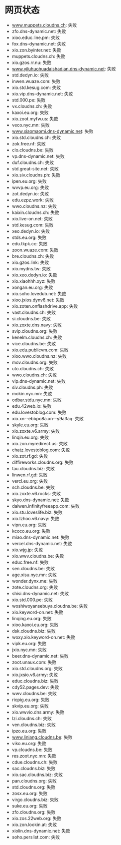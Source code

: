 # 网页状态
- www.muppets.cloudns.ch: 失败
- zfo.dns-dynamic.net: 失败
- xioo.educ.line.pm: 失败
- fox.dns-dynamic.net: 失败
- xio.zon.byinter.net: 失败
- muppets.cloudns.ch: 失败
- xio.gzos.rr.nu: 失败
- www.yiluhuohuadaishadian.dns-dynamic.net: 失败
- std.dedyn.io: 失败
- inwen.wuaze.com: 失败
- xio.std.kesug.com: 失败
- xio.vip.dns-dynamic.net: 失败
- std.000.pe: 失败
- vx.cloudns.ch: 失败
- kaxoi.eu.org: 失败
- xio.zoot.myfw.us: 失败
- veco.nyc.mn: 失败
- www.xiaomaomi.dns-dynamic.net: 失败
- xio.std.cloudns.ch: 失败
- zok.free.nf: 失败
- clo.cloudns.be: 失败
- vp.dns-dynamic.net: 失败
- duf.cloudns.ch: 失败
- std.great-site.net: 失败
- xio.siv.cloudns.ph: 失败
- ipen.eu.org: 失败
- wvvp.eu.org: 失败
- zot.dedyn.io: 失败
- edu.ezpz.work: 失败
- wwo.cloudns.nz: 失败
- kaixin.cloudns.ch: 失败
- xio.live-on.net: 失败
- std.kesug.com: 失败
- xeo.dedyn.io: 失败
- stds.eu.org: 失败
- edu.tkpk.cc: 失败
- zoon.wuaze.com: 失败
- bre.cloudns.ch: 失败
- xio.gzos.link: 失败
- xio.mydns.tw: 失败
- xio.xeo.dedyn.io: 失败
- xio.xiaohhh.xyz: 失败
- xongan.eu.org: 失败
- xio.soho.lovedub.net: 失败
- xioo.jxios.dynv6.net: 失败
- xio.zoten.onflashdrive.app: 失败
- vast.cloudns.ch: 失败
- si.cloudns.be: 失败
- xio.zoxte.dns.navy: 失败
- svip.cloudns.org: 失败
- kenelm.cloudns.ch: 失败
- vice.cloudns.be: 失败
- xio.edu.publicvm.com: 失败
- xioo.wwo.cloudns.nz: 失败
- mov.cloudns.org: 失败
- uto.cloudns.ch: 失败
- wwo.cloudns.ch: 失败
- vip.dns-dynamic.net: 失败
- siv.cloudns.ph: 失败
- mokin.nyc.mn: 失败
- odbar.stdu.nyc.mn: 失败
- edu.42web.io: 失败
- edu.lovestoblog.com: 失败
- xio.xn--ebbpo8a.xn--y9a3aq: 失败
- skyle.eu.org: 失败
- xio.zoxte.v6.army: 失败
- linqin.eu.org: 失败
- xio.zon.myredirect.us: 失败
- chatz.lovestoblog.com: 失败
- xio.zot.rf.gd: 失败
- diffireworks.cloudns.org: 失败
- tau.cloudns.biz: 失败
- linwen.rf.gd: 失败
- vercl.eu.org: 失败
- sch.cloudns.be: 失败
- xio.zoxte.v6.rocks: 失败
- skyo.dns-dynamic.net: 失败
- daiwen.infinityfreeapp.com: 失败
- xio.stu.loveslife.biz: 失败
- xio.lzhoo.v6.navy: 失败
- vipn.eu.org: 失败
- kcoco.eu.org: 失败
- miao.dns-dynamic.net: 失败
- vercel.dns-dynamic.net: 失败
- xio.wjg.jp: 失败
- xio.wwv.cloudns.be: 失败
- educ.free.nf: 失败
- sen.cloudns.be: 失败
- age.xisu.nyc.mn: 失败
- wonder.dynx.me: 失败
- zote.cloudns.org: 失败
- shisi.dns-dynamic.net: 失败
- xio.std.000.pe: 失败
- woshiwoyansebuya.cloudns.be: 失败
- xio.keyword-on.net: 失败
- linqing.eu.org: 失败
- xioo.kaxoi.eu.org: 失败
- dsk.cloudns.biz: 失败
- woxy.xio.keyword-on.net: 失败
- vipk.eu.org: 失败
- jxio.nyc.mn: 失败
- beer.dns-dynamic.net: 失败
- zoot.unaux.com: 失败
- xio.std.cloudns.org: 失败
- xio.jxsio.v6.army: 失败
- educ.cloudns.biz: 失败
- cdy52.pages.dev: 失败
- wwv.cloudns.be: 失败
- ricpig.eu.org: 失败
- skvip.eu.org: 失败
- xio.wwvio.dns.army: 失败
- lzi.cloudns.ch: 失败
- ven.cloudns.biz: 失败
- ipzo.eu.org: 失败
- www.liniang.cloudns.be: 失败
- viko.eu.org: 失败
- vp.cloudns.be: 失败
- res.zoot.nyc.mn: 失败
- cdue.cloudns.ch: 失败
- sac.cloudns.biz: 失败
- xio.sac.cloudns.biz: 失败
- pan.cloudns.org: 失败
- std.cloudns.org: 失败
- zosx.eu.org: 失败
- virgo.cloudns.biz: 失败
- suke.eu.org: 失败
- zfo.cloudns.org: 失败
- xio.zos.22web.org: 失败
- xio.zon.lookin.at: 失败
- xiolin.dns-dynamic.net: 失败
- soho.perslist.com: 失败
